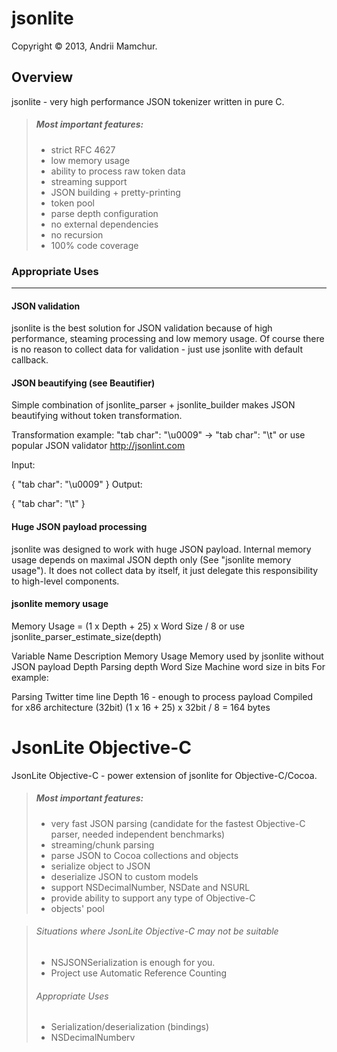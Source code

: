 jsonlite
========
Copyright © 2013, Andrii Mamchur.

Overview
--------
jsonlite - very high performance JSON tokenizer written in pure C.

> ##### Most important features:
>
> *   strict RFC 4627
> *   low memory usage
> *   ability to process raw token data
> *   streaming support
> *   JSON building + pretty-printing
> *   token pool
> *   parse depth configuration
> *   no external dependencies
> *   no recursion
> *   100% code coverage

### Appropriate Uses
----------------
#### JSON validation

jsonlite is the best solution for JSON validation because of high performance, steaming processing and low memory usage. Of course there is no reason to collect data for validation - just use jsonlite with default callback.

#### JSON beautifying (see Beautifier)

Simple combination of jsonlite_parser + jsonlite_builder makes JSON beautifying without token transformation.

Transformation example: "tab char": "\u0009" -> "tab char": "\t" or use popular JSON validator http://jsonlint.com

Input:

{
    "tab char": "\u0009"
}
Output:

{
    "tab char": "\t"
}
#### Huge JSON payload processing

jsonlite was designed to work with huge JSON payload. Internal memory usage depends on maximal JSON depth only (See "jsonlite memory usage"). It does not collect data by itself, it just delegate this responsibility to high-level components.

#### jsonlite memory usage
Memory Usage = (1 x Depth + 25) x Word Size / 8 or use jsonlite_parser_estimate_size(depth)

Variable Name  Description
Memory Usage	 Memory used by jsonlite without JSON payload
Depth	 Parsing depth
Word Size	 Machine word size in bits
For example:

Parsing Twitter time line
Depth 16 - enough to process payload
Compiled for x86 architecture (32bit)
(1 x 16 + 25) x 32bit / 8 = 164 bytes

JsonLite Objective-C
====================
JsonLite Objective-C - power extension of jsonlite for Objective-C/Cocoa.

> ##### Most important features:
>
> *   very fast JSON parsing (candidate for the fastest Objective-C parser, needed independent benchmarks)
> *   streaming/chunk parsing
> *   parse JSON to Cocoa collections and objects
> *   serialize object to JSON
> *   deserialize JSON to custom models
> *   support NSDecimalNumber, NSDate and NSURL
> *   provide ability to support any type of Objective-C
> *   objects' pool

> ###### Situations where JsonLite Objective-C may not be suitable
>
> *   NSJSONSerialization is enough for you.
> *   Project use Automatic Reference Counting
> ###### Appropriate Uses
>
> *   Serialization/deserialization (bindings)
> *   NSDecimalNumberv
